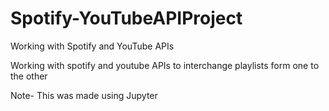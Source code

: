 # Spotify-YouTubeAPIProject
Working with Spotify and YouTube APIs

Working with spotify and youtube APIs to interchange playlists form one to the other

Note- This was made using Jupyter
